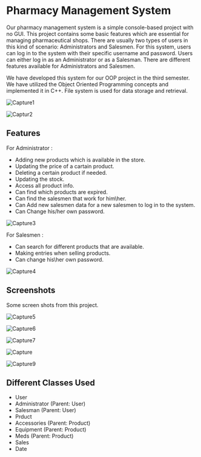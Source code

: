 # Pharmacy Management System

Our pharmacy management system is a simple console-based project with no GUI. This project contains some basic features which are essential for managing pharmaceutical shops. There are usually two types of users in this kind of scenario: Administrators and Salesmen. For this system, users can log in to the system with their specific username and password. Users can either log in as an Administrator or as a Salesman. There are different features available for Administrators and Salesmen.

We have developed this system for our OOP project in the third semester. We have utilized the Object Oriented Programming concepts and implemented it in C++. File system is used for data storage and retrieval.


![Capture1](https://user-images.githubusercontent.com/75577472/208069143-b623c678-f3d5-4f3c-8822-4a0e5ae1a8d5.PNG)

![Captur2](https://user-images.githubusercontent.com/75577472/208069650-c80d7624-25bb-4f65-9f72-8b97d0abe197.PNG)



## Features
For Administrator :
<ul>
        <li>Adding new products which is available in the store.</li>
        <li>Updating the price of a cartain product.</li>
        <li>Deleting a certain product if needed.</li>
        <li>Updating the stock.</li>
        <li>Access all product info.</li>
        <li>Can find which products are expired.</li>
        <li>Can find the salesmen that work for him\her.</li>
        <li>Can Add new salesmen data for a new salesmen to log in to the system.</li>
        <li>Can Change his/her own password.</li>
</ul>


![Capture3](https://user-images.githubusercontent.com/75577472/208070328-e1935568-937e-4201-8c70-7701fa582e12.PNG)


For Salesmen :
<ul>
        <li>Can search for different products that are available.</li>
        <li>Making entries when selling products. </li>
        <li>Can change his\her own password.</li>
</ul>

![Capture4](https://user-images.githubusercontent.com/75577472/208071912-94df3b9c-3860-4792-ac0f-f06eed73f922.PNG)


## Screenshots
Some screen shots from this project.


![Capture5](https://user-images.githubusercontent.com/75577472/208073092-bb5d842c-be43-4bad-bd37-41f2cd9b5e5f.PNG)

![Capture6](https://user-images.githubusercontent.com/75577472/208073684-3a39d7c7-dc25-4660-81f7-1c88ffac206d.PNG)

![Capture7](https://user-images.githubusercontent.com/75577472/208073966-12cffaa4-71ba-48b6-b1f0-d4dcc51a00f1.PNG)

![Capture](https://user-images.githubusercontent.com/75577472/208074188-4abab1cf-865a-4fff-b953-c2c9b76c9a21.PNG)

![Capture9](https://user-images.githubusercontent.com/75577472/208074542-cff971a3-97e4-4e77-b786-831ba019251f.PNG)

## Different Classes Used

<ul>
        <li>User</li>
        <li>Administrator (Parent: User)</li>
        <li>Salesman (Parent: User)</li>
        <li>Prduct</li>
        <li>Accessories (Parent: Product)</li>
        <li>Equipment (Parent: Product)</li>
        <li>Meds (Parent: Product)</li>
        <li>Sales</li>
        <li>Date</li>
</ul>
